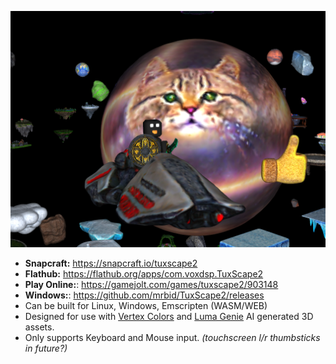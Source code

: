 ![Screenshot of the TuxScape2 game](https://raw.githubusercontent.com/mrbid/TuxScape2/main/screenshot.png)

- **Snapcraft:** https://snapcraft.io/tuxscape2
- **Flathub:** https://flathub.org/apps/com.voxdsp.TuxScape2
- **Play Online:**: https://gamejolt.com/games/tuxscape2/903148
- **Windows:**: https://github.com/mrbid/TuxScape2/releases
- Can be built for Linux, Windows, Emscripten (WASM/WEB)
- Designed for use with [Vertex Colors](https://github.com/VertexColor) and [Luma Genie](https://lumalabs.ai/genie) AI generated 3D assets.
- Only supports Keyboard and Mouse input. _(touchscreen l/r thumbsticks in future?)_
